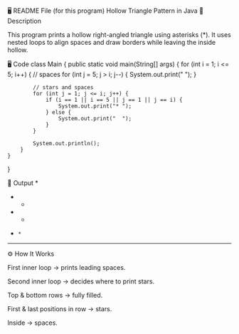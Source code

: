 🖥️ README File (for this program)
Hollow Triangle Pattern in Java
📌 Description

This program prints a hollow right-angled triangle using asterisks (*).
It uses nested loops to align spaces and draw borders while leaving the inside hollow.

🖥️ Code
class Main {
    public static void main(String[] args) {
        for (int i = 1; i <= 5; i++) {
            // spaces
            for (int j = 5; j > i; j--) {
                System.out.print(" ");
            }

            // stars and spaces
            for (int j = 1; j <= i; j++) {
                if (i == 1 || i == 5 || j == 1 || j == i) {
                    System.out.print("* ");
                } else {
                    System.out.print("  ");
                }
            }

            System.out.println();
        }
    }
}

🎯 Output
    * 
   * * 
  *   * 
 *     * 
* * * * * 

⚙️ How It Works

First inner loop → prints leading spaces.

Second inner loop → decides where to print stars.

Top & bottom rows → fully filled.

First & last positions in row → stars.

Inside → spaces.

